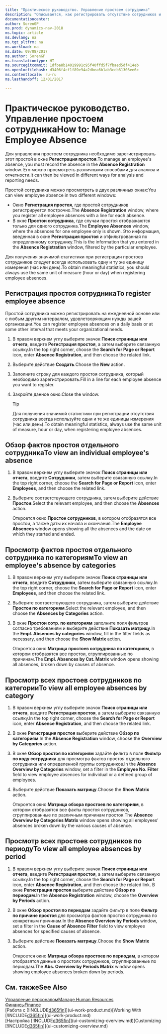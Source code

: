 ```yaml
---
title: "Практическое руководство. Управление простоем сотрудника"
description: "Описывается, как регистрировать отсутствие сотрудников и анализировать статистику отсутствия."
documentationcenter: 
author: SorenGP
ms.prod: dynamics-nav-2018
ms.topic: article
ms.devlang: na
ms.tgt_pltfrm: na
ms.workload: na
ms.date: 09/08/2017
ms.author: SorenGP
ms.translationtype: HT
ms.sourcegitcommit: 1dfba8b14019991c95f40ffd5f7fbaed5df414eb
ms.openlocfilehash: d3406f4cf1f89e94a2dbea6b1ab3ccb61303ee6c
ms.contentlocale: ru-ru
ms.lasthandoff: 12/01/2017

---
```

# <a name="how-to-manage-employee-absence"></a><span data-ttu-id="5a8d5-103">Практическое руководство. Управление простоем сотрудника</span><span class="sxs-lookup"><span data-stu-id="5a8d5-103">How to: Manage Employee Absence</span></span>
<span data-ttu-id="5a8d5-104">Для управления простоем сотрудника необходимо зарегистрировать этот простой в окне **Регистрация простоя**.</span><span class="sxs-lookup"><span data-stu-id="5a8d5-104">To manage an employee's absence, you must record the absence in the **Absence Registration** window.</span></span> <span data-ttu-id="5a8d5-105">Его можно просмотреть различными способами для анализа и отчетности.</span><span class="sxs-lookup"><span data-stu-id="5a8d5-105">It can then be viewed in different ways for analysis and reporting needs.</span></span>

<span data-ttu-id="5a8d5-106">Простой сотрудника можно просмотреть в двух различных окнах:</span><span class="sxs-lookup"><span data-stu-id="5a8d5-106">You can view employee absence in two different windows:</span></span>

* <span data-ttu-id="5a8d5-107">Окно **Регистрация простоя**, где простой сотрудников регистрируется построчно.</span><span class="sxs-lookup"><span data-stu-id="5a8d5-107">The **Absence Registration** window, where you register all employee absences with a line for each absence.</span></span>
* <span data-ttu-id="5a8d5-108">В окне **Простои сотрудника**, где случаи простоя отображаются только для одного сотрудника.</span><span class="sxs-lookup"><span data-stu-id="5a8d5-108">The **Employee Absences** window, where the absences for one employee only is shown.</span></span> <span data-ttu-id="5a8d5-109">Это информация, введенная в окне **Регистрация простоя** и отфильтрованная по определенному сотруднику.</span><span class="sxs-lookup"><span data-stu-id="5a8d5-109">This is the information that you entered in the **Absence Registration** window, filtered by the particular employee.</span></span>

<span data-ttu-id="5a8d5-110">Для получения значимой статистики при регистрации простоев сотрудников следует всегда использовать одну и ту же единицу измерения (час или день).</span><span class="sxs-lookup"><span data-stu-id="5a8d5-110">To obtain meaningful statistics, you should always use the same unit of measure (hour or day) when registering employee absences.</span></span>

## <a name="to-register-employee-absence"></a><span data-ttu-id="5a8d5-111">Регистрация простоя сотрудника</span><span class="sxs-lookup"><span data-stu-id="5a8d5-111">To register employee absence</span></span>
<span data-ttu-id="5a8d5-112">Простой сотрудника можно регистрировать на ежедневной основе или с любым другим интервалом, удовлетворяющим нужды вашей организации.</span><span class="sxs-lookup"><span data-stu-id="5a8d5-112">You can register employee absences on a daily basis or at some other interval that meets your organizational needs.</span></span>

1. <span data-ttu-id="5a8d5-113">В правом верхнем углу выберите значок **Поиск страницы или отчета**, введите **Регистрация простоя**, а затем выберите связанную ссылку.</span><span class="sxs-lookup"><span data-stu-id="5a8d5-113">In the top right corner, choose the **Search for Page or Report** icon, enter **Absence Registration**, and then choose the related link.</span></span>
2. <span data-ttu-id="5a8d5-114">Выберите действие **Создать**.</span><span class="sxs-lookup"><span data-stu-id="5a8d5-114">Choose the **New** action.</span></span>
3. <span data-ttu-id="5a8d5-115">Заполните строку для каждого простоя сотрудника, который необходимо зарегистрировать.</span><span class="sxs-lookup"><span data-stu-id="5a8d5-115">Fill in a line for each employee absence you want to register.</span></span>
4. <span data-ttu-id="5a8d5-116">Закройте данное окно.</span><span class="sxs-lookup"><span data-stu-id="5a8d5-116">Close the window.</span></span>

    > [!Tip]
    > <span data-ttu-id="5a8d5-117">Для получения значимой статистики при регистрации отсутствия сотрудника всегда используйте одни и те же единицы измерения (час или день).</span><span class="sxs-lookup"><span data-stu-id="5a8d5-117">To obtain meaningful statistics, always use the same unit of measure, hour or day, when registering employee absences.</span></span>

## <a name="to-view-an-individual-employees-absence"></a><span data-ttu-id="5a8d5-118">Обзор фактов простоя отдельного сотрудника</span><span class="sxs-lookup"><span data-stu-id="5a8d5-118">To view an individual employee's absence</span></span>
1. <span data-ttu-id="5a8d5-119">В правом верхнем углу выберите значок **Поиск страницы или отчета**, введите **Сотрудники**, затем выберите связанную ссылку.</span><span class="sxs-lookup"><span data-stu-id="5a8d5-119">In the top right corner, choose the **Search for Page or Report** icon, enter **Employees**, and then choose the related link.</span></span>
2. <span data-ttu-id="5a8d5-120">Выберите соответствующего сотрудника, затем выберите действие **Простои**.</span><span class="sxs-lookup"><span data-stu-id="5a8d5-120">Select the relevant employee, and then choose the **Absences** action.</span></span>

    <span data-ttu-id="5a8d5-121">Откроется окно **Простои сотрудников**, в котором отобразятся все простои, а также даты их начала и окончания.</span><span class="sxs-lookup"><span data-stu-id="5a8d5-121">The **Employee Absences** window opens showing all the absences and the date on which they started and ended.</span></span>

## <a name="to-view-an-employees-absence-by-categories"></a><span data-ttu-id="5a8d5-122">Просмотр фактов простоя отдельного сотрудника по категориям</span><span class="sxs-lookup"><span data-stu-id="5a8d5-122">To view an employee's absence by categories</span></span>
1. <span data-ttu-id="5a8d5-123">В правом верхнем углу выберите значок **Поиск страницы или отчета**, введите **Сотрудники**, затем выберите связанную ссылку.</span><span class="sxs-lookup"><span data-stu-id="5a8d5-123">In the top right corner, choose the **Search for Page or Report** icon, enter **Employees**, and then choose the related link.</span></span>
2. <span data-ttu-id="5a8d5-124">Выберите соответствующего сотрудника, затем выберите действие **Простои по категориям**.</span><span class="sxs-lookup"><span data-stu-id="5a8d5-124">Select the relevant employee, and then choose the **Absences by Categories** action.</span></span>
3. <span data-ttu-id="5a8d5-125">В окне **Простои сотр. по категориям** заполните поля фильтров согласно требованиям и выберите действие **Показать матрицу**.</span><span class="sxs-lookup"><span data-stu-id="5a8d5-125">In the **Empl. Absences by categories** window, fill in the filter fields as necessary, and then choose the **Show Matrix** action.</span></span>

    <span data-ttu-id="5a8d5-126">Откроется окно **Матрица простоев сотрудника по категориям**, в котором отобразятся все простои, сгруппированные по причинам.</span><span class="sxs-lookup"><span data-stu-id="5a8d5-126">The **Empl. Absences by Cat. Matrix** window opens showing all absences, broken down by causes of absence.</span></span>

## <a name="to-view-all-employee-absences-by-category"></a><span data-ttu-id="5a8d5-127">Просмотр всех простоев сотрудников по категории</span><span class="sxs-lookup"><span data-stu-id="5a8d5-127">To view all employee absences by category</span></span>
1. <span data-ttu-id="5a8d5-128">В правом верхнем углу выберите значок **Поиск страницы или отчета**, введите **Регистрация простоя**, а затем выберите связанную ссылку.</span><span class="sxs-lookup"><span data-stu-id="5a8d5-128">In the top right corner, choose the **Search for Page or Report** icon, enter **Absence Registration**, and then choose the related link.</span></span>
2. <span data-ttu-id="5a8d5-129">В окне **Регистрация простоя** выберите действие **Обзор по категориям**.</span><span class="sxs-lookup"><span data-stu-id="5a8d5-129">In the **Absence Registration** window, choose the **Overview by Categories** action.</span></span>
3. <span data-ttu-id="5a8d5-130">В окне **Обзор простоя по категориям** задайте фильтр в поле **Фильтр по коду сотрудника** для просмотра фактов простоя отдельного сотрудника или определенной группы сотрудников.</span><span class="sxs-lookup"><span data-stu-id="5a8d5-130">In the **Absence Overview by Categories** window, set a filter in the **Employee No. Filter** field to view employee absences for individual or a defined group of employees.</span></span>
4. <span data-ttu-id="5a8d5-131">Выберите действие **Показать матрицу**.</span><span class="sxs-lookup"><span data-stu-id="5a8d5-131">Choose the **Show Matrix** action.</span></span>

    <span data-ttu-id="5a8d5-132">Откроется окно **Матрица обзора простоев по категориям**, в котором отобразятся все факты простоя сотрудников, сгруппированные по различным причинам простоя.</span><span class="sxs-lookup"><span data-stu-id="5a8d5-132">The **Absence Overview by Categories Matrix** window opens showing all employees’ absences broken down by the various causes of absence.</span></span>

## <a name="to-view-all-employee-absences-by-period"></a><span data-ttu-id="5a8d5-133">Просмотр всех простоев сотрудников по периоду</span><span class="sxs-lookup"><span data-stu-id="5a8d5-133">To view all employee absences by period</span></span>
1. <span data-ttu-id="5a8d5-134">В правом верхнем углу выберите значок **Поиск страницы или отчета**, введите **Регистрация простоя**, а затем выберите связанную ссылку.</span><span class="sxs-lookup"><span data-stu-id="5a8d5-134">In the top right corner, choose the **Search for Page or Report** icon, enter **Absence Registration**, and then choose the related link.</span></span>
   <span data-ttu-id="5a8d5-135">В окне **Регистрация простоя** выберите действие **Обзор по периодам**.</span><span class="sxs-lookup"><span data-stu-id="5a8d5-135">In the **Absence Registration** window, choose the **Overview by Periods** action.</span></span>
2. <span data-ttu-id="5a8d5-136">В окне **Обзор простоя по периодам** задайте фильтр в поле **Фильтр по причине простоя** для просмотра фактов простоя сотрудника по конкретным причинам.</span><span class="sxs-lookup"><span data-stu-id="5a8d5-136">In the **Absence Overview by Periods** window, set a filter in the **Cause of Absence Filter** field to view employee absences for specified causes of absence.</span></span>
3. <span data-ttu-id="5a8d5-137">Выберите действие **Показать матрицу**.</span><span class="sxs-lookup"><span data-stu-id="5a8d5-137">Choose the **Show Matrix** action.</span></span>

    <span data-ttu-id="5a8d5-138">Откроется окно **Матрица обзора простоев по периодам**, в котором отобразятся данные о простоях сотрудников, сгруппированные по периодам.</span><span class="sxs-lookup"><span data-stu-id="5a8d5-138">The **Abs. Overview by Periods Matrix** window opens showing employee absences broken down by periods.</span></span>

## <a name="see-also"></a><span data-ttu-id="5a8d5-139">См. также</span><span class="sxs-lookup"><span data-stu-id="5a8d5-139">See Also</span></span>
[<span data-ttu-id="5a8d5-140">Управление персоналом</span><span class="sxs-lookup"><span data-stu-id="5a8d5-140">Manage Human Resources</span></span>](hr-manage-human-resources.md)  
[<span data-ttu-id="5a8d5-141">Финансы</span><span class="sxs-lookup"><span data-stu-id="5a8d5-141">Finance</span></span>](finance.md)  
<span data-ttu-id="5a8d5-142">[Работа с [!INCLUDE[d365fin](includes/d365fin_md.md)]](ui-work-product.md)</span><span class="sxs-lookup"><span data-stu-id="5a8d5-142">[Working With [!INCLUDE[d365fin](includes/d365fin_md.md)]](ui-work-product.md)</span></span>  
<span data-ttu-id="5a8d5-143">[Настройка [!INCLUDE[d365fin](includes/d365fin_md.md)]](ui-customizing-overview.md)</span><span class="sxs-lookup"><span data-stu-id="5a8d5-143">[Customizing [!INCLUDE[d365fin](includes/d365fin_md.md)]](ui-customizing-overview.md)</span></span>

